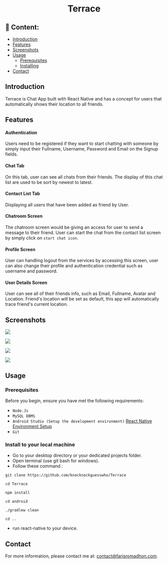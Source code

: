 # <p align="center">Terrace</p>


## :memo: Content:

- [Introduction](https://github.com/knocknockguesswho/Terrace#introduction)
- [Features](https://github.com/knocknockguesswho/Terrace#features)
- [Screenshots](https://github.com/knocknockguesswho/Terrace#screenshots)
- [Usage](https://github.com/knocknockguesswho/Terrace#usage)
  - [Prerequisites](https://github.com/knocknockguesswho/Terrace#prerequisites)
  - [Installing](https://github.com/knocknockguesswho/Terrace#install-to-your-local-machine)
- [Contact](https://github.com/knocknockguesswho/Terrace#contact)

## Introduction

Terrace is Chat App built with React Native and has a concept for users that automatically shows their location to all friends.

## Features

#### Authentication

Users need to be registered if they want to start chatting with someone by simply input their Fullname, Username, Password and Email on the Signup fields.

#### Chat Tab

On this tab, user can see all chats from their friends. The display of this chat list are used to be sort by newest to latest.


#### Contact List Tab

Displaying all users that have been added as friend by User.

#### Chatroom Screen

The chatroom screen would be giving an access for user to send a message to their friend. User can start the chat from the contact list screen by simply click on `start chat icon`.


#### Profile Screen

User can handling logout from the services by accessing this screen, user can also change their profile and authentication credential such as username and password.

#### User Details Screen

User can see all of their friends info, such as Email, Fullname, Avatar and Location. Friend's location will be set as default, this app will automatically trace friend's current location.

## Screenshots

![](https://i.imgur.com/XWATcBm.png)

![](https://i.imgur.com/IjUBHYk.png)

![](https://i.imgur.com/tijLo3I.png)

![](https://i.imgur.com/ebPfMr5.png)


## Usage

### Prerequisites

Before you begin, ensure you have met the following requirements:

- `Node.Js`
- `MySQL DBMS`
- `Android Studio (Setup the development environment)`
[React Native Environment Setup](https://reactnative.dev/docs/environment-setup)
- `Git`

### Install to your local machine

- Go to your desktop directory or your dedicated projects folder.
- Open terminal (use git bash for windows).
- Follow these command :

 `git clone https://github.com/knocknockguesswho/Terrace`
 
 `cd Terrace`
 
 `npm install`
 
 `cd android`
 
 `./gradlew clean`
 
 `cd ..`
  
- run react-native to your device.


## Contact

For more information, please contact me at:
<contact@farisromadhon.com>.

